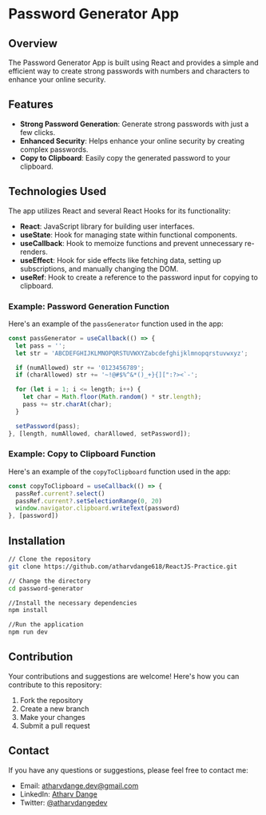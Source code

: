 # Password Generator App

## Overview

The Password Generator App is built using React and provides a simple and efficient way to create strong passwords with numbers and characters to enhance your online security.

## Features

- **Strong Password Generation**: Generate strong passwords with just a few clicks.
- **Enhanced Security**: Helps enhance your online security by creating complex passwords.
- **Copy to Clipboard**: Easily copy the generated password to your clipboard.

## Technologies Used

The app utilizes React and several React Hooks for its functionality:

- **React**: JavaScript library for building user interfaces.
- **useState**: Hook for managing state within functional components.
- **useCallback**: Hook to memoize functions and prevent unnecessary re-renders.
- **useEffect**: Hook for side effects like fetching data, setting up subscriptions, and manually changing the DOM.
- **useRef**: Hook to create a reference to the password input for copying to clipboard.

### Example: Password Generation Function

Here's an example of the `passGenerator` function used in the app:

```javascript
const passGenerator = useCallback(() => {
  let pass = '';
  let str = 'ABCDEFGHIJKLMNOPQRSTUVWXYZabcdefghijklmnopqrstuvwxyz';

  if (numAllowed) str += '0123456789';
  if (charAllowed) str += '~!@#$%^&*()_+}{][":?><`-';

  for (let i = 1; i <= length; i++) {
    let char = Math.floor(Math.random() * str.length);
    pass += str.charAt(char);
  }

  setPassword(pass);
}, [length, numAllowed, charAllowed, setPassword]);

```
### Example: Copy to Clipboard Function

Here's an example of the `copyToClipboard` function used in the app:

```javascript
const copyToClipboard = useCallback(() => {
  passRef.current?.select()
  passRef.current?.setSelectionRange(0, 20)
  window.navigator.clipboard.writeText(password)
}, [password])
```

## Installation

```bash
// Clone the repository
git clone https://github.com/atharvdange618/ReactJS-Practice.git

// Change the directory
cd password-generator

//Install the necessary dependencies
npm install

//Run the application
npm run dev
```

## Contribution

Your contributions and suggestions are welcome! Here's how you can contribute to this repository:

1. Fork the repository
2. Create a new branch
3. Make your changes
4. Submit a pull request

## Contact

If you have any questions or suggestions, please feel free to contact me:

- Email: [atharvdange.dev@gmail.com](mailto:atharvdange.dev@gmail.com)
- LinkedIn: [Atharv Dange](www.linkedin.com/in/atharvdange)
- Twitter: [@atharvdangedev](https://twitter.com/atharvdangedev)